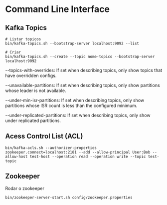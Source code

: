 # Command Line Interface

## Kafka Topics

```shell
# Listar topicos
bin/kafka-topics.sh --bootstrap-server localhost:9092 --list

# Criar
bin/kafka-topics.sh --create --topic nome-topico --bootstrap-server localhost:9092
```

--topics-with-overrides: If set when describing topics, only show topics that have overridden configs.

--unavailable-partitions: If set when describing topics, only show partitions whose leader is not available.

--under-min-isr-partitions: If set when describing topics, only show partitions whose ISR count is less than the configured minimum.

--under-replicated-partitions: If set when describing topics, only show under replicated partitions.

## Acess Control List (ACL)
```shell
bin/kafka-acls.sh --authorizer-properties zookeeper.connect=localhost:2181 --add --allow-principal User:Bob --allow-host test-host --operation read --operation write --topic test-topic
```
## Zookeeper

Rodar o zookeeper
```shell
bin/zookeeper-server-start.sh config/zookeeper.properties
```

```shell

```


```shell

```


```shell

```

